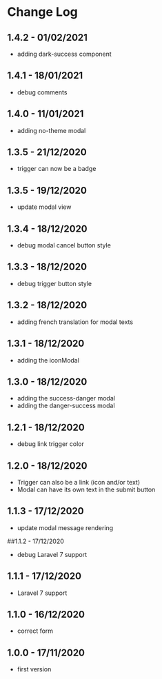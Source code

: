 # Change Log

## 1.4.2 - 01/02/2021

- adding dark-success component

## 1.4.1 - 18/01/2021

- debug comments

## 1.4.0 - 11/01/2021

- adding no-theme modal

## 1.3.5 - 21/12/2020

- trigger can now be a badge

## 1.3.5 - 19/12/2020

- update modal view

## 1.3.4 - 18/12/2020

- debug modal cancel button style

## 1.3.3 - 18/12/2020

- debug trigger button style

## 1.3.2 - 18/12/2020

- adding french translation for modal texts

## 1.3.1 - 18/12/2020

- adding the iconModal

## 1.3.0 - 18/12/2020

- adding the success-danger modal
- adding the danger-success modal

## 1.2.1 - 18/12/2020

- debug link trigger color

## 1.2.0 - 18/12/2020

- Trigger can also be a link (icon and/or text)
- Modal can have its own text in the submit button

## 1.1.3 - 17/12/2020

- update modal message rendering

##1.1.2 - 17/12/2020

- debug Laravel 7 support

## 1.1.1 - 17/12/2020

- Laravel 7 support

## 1.1.0 - 16/12/2020

- correct form

## 1.0.0 - 17/11/2020

- first version
